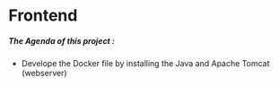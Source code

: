 # Frontend
##### The Agenda of this project :
- Develope the Docker file by installing the Java and Apache Tomcat (webserver)


